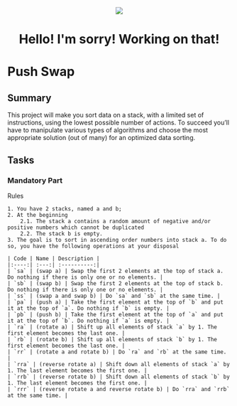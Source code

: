 <p align="center">
  <img src="https://capsule-render.vercel.app/api?type=rounded&height=300&color=gradient&text=Work%20in%20Progress" />
</p>
<h1 align="center"> Hello! I'm sorry! Working on that! </h1>

# Push Swap

## Summary

This project will make you sort data on a stack, with a limited set of instructions, using
the lowest possible number of actions. To succeed you’ll have to manipulate various
types of algorithms and choose the most appropriate solution (out of many) for an
optimized data sorting.

## Tasks

### Mandatory Part

Rules

    1. You have 2 stacks, named a and b;
    2. At the beginning
        2.1. The stack a contains a random amount of negative and/or positive numbers which cannot be duplicated
        2.2. The stack b is empty.
    3. The goal is to sort in ascending order numbers into stack a. To do so, you have the following operations at your disposal

    | Code | Name | Description |
    |:----:| :---:| :----------:|
    | `sa` | (swap a) | Swap the first 2 elements at the top of stack a. Do nothing if there is only one or no elements. |
    | `sb` | (swap b) | Swap the first 2 elements at the top of stack b. Do nothing if there is only one or no elements. |
    | `ss` | (swap a and swap b) | Do `sa` and `sb` at the same time. |
    | `pa` | (push a) | Take the first element at the top of `b` and put it at the top of `a`. Do nothing if `b` is empty. |
    | `pb` | (push b) | Take the first element at the top of `a` and put it at the top of `b`. Do nothing if `a` is empty. |
    | `ra` | (rotate a) | Shift up all elements of stack `a` by 1. The first element becomes the last one. |
    | `rb` | (rotate b) | Shift up all elements of stack `b` by 1. The first element becomes the last one. |
    | `rr` | (rotate a and rotate b) | Do `ra` and `rb` at the same time. |
    | `rra` | (reverse rotate a) | Shift down all elements of stack `a` by 1. The last element becomes the first one. |
    | `rrb` | (reverse rotate b) | Shift down all elements of stack `b` by 1. The last element becomes the first one. |
    | `rrr` | (reverse rotate a and reverse rotate b) | Do `rra` and `rrb` at the same time. |
   

